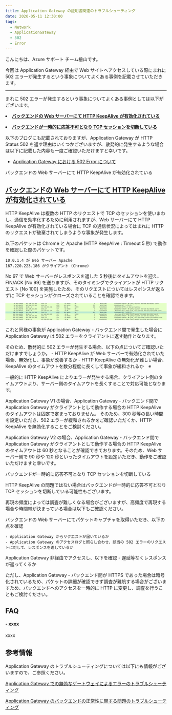 ```yaml
---
title: Application Gateway の証明書関連のトラブルシューティング
date: 2020-05-11 12:30:00
tags:
  - Network
  - ApplicationGateway
  - 502
  - Error
---
```

こんにちは、Azure サポート チーム檜山です。

今回は Application Gateway 経由で Web サイトへアクセスしている際にまれに 502 エラーが発生するという事象についてよくある事例を記載させていただきます。

---
まれに 502 エラーが発生するという事象についてよくある事例としては以下がございます。
<p> 	<li><a href="#backend-keepalive"><strong>バックエンドの Web サーバーにて HTTP KeepAlive が有効化されている</strong></a></li></p><p></p>
<p> 	<li><a href="#backend-issue"><strong>バックエンドが一時的に応答不可となり TCP セッションを切断している</strong></a></li></p><p></p>

以下のブログにも記載されておりますが、Application Gateway が HTTP Status 502 を返す理由はいくつかございますが、散発的に発生するような場合は以下に記載した内容も一度ご確認いただけますと幸いです。

- [Application Gateway における 502 Error について](https://jpaztech.github.io/blog/archive/application-gateway-502-error-info/)


バックエンドの Web サーバーにて HTTP KeepAlive が有効化されている


<h2 id="バックエンドの Web サーバーにて HTTP KeepAlive が有効化されている"><a href="#バックエンドの Web サーバーにて HTTP KeepAlive が有効化されている" class="headerlink" title="バックエンドの Web サーバーにて HTTP KeepAlive が有効化されている"></a><a href="#backend-keepalive">バックエンドの Web サーバーにて HTTP KeepAlive が有効化されている</a></h2>

HTTP KeepAlive は複数の HTTP のリクエストで TCP のセッションを使いまわし、通信を効率化するために利用されますが、Web サーバーにて HTTP KeepAlive が有効化されている場合に TCP の通信状況によってはまれに HTTP のリクエストが破棄されてしまうような事象が発生します。

以下のパケットは Chrome と Apache (HTTP KeepAlive : Timeout 5 秒) で動作を確認した際のパケットです。

```
10.0.1.4 が Web サーバー Apache 
167.220.223.186 がクライアント (Chrome)
```

No 97 で Web サーバーがレスポンスを返した 5 秒後にタイムアウトを迎え、FIN/ACK [No 99] を送りますが、そのタイミングでクライアントが HTTP リクエスト [No 100] を実施したため、そのリクエストについてはレスポンスが返らずに TCP セッションがクローズされていることを確認できます。

![Caputure](https://github.com/hisasima/appgw502/blob/master/capture.png)


これと同様の事象が Application Gateway - バックエンド間で発生した場合に Application Gateway は 502 エラーをクライアントに返す動作となります。

そのため、散発的に 502 エラーが発生する場合、以下の点についてご確認いただけますでしょうか。
	- HTTP KeepAlive が Web サーバーで有効化されていた場合、無効化し、事象が改善するか
	- HTTP KeepAlive の無効化が難しい場合、KeepAlive のタイムアウトを数分程度に長くして事象が緩和されるか　※

一般的に HTTP KeepAlive によりエラーが発生する場合、クライアント側のタイムアウトより、サーバー側のタイムアウトを長くすることで対応可能となります。
 
Application Gateway V1 の場合、Application Gateway - バックエンド間で Application Gateway がクライアントとして動作する場合の HTTP KeepAlive のタイムアウトは固定で定まっておりません。
そのため、300 秒等の長い時間を設定いただき、502 エラーが緩和されるかをご確認いただくか、HTTP KeepAlive を無効化することをご検討ください。

Application Gateway V2 の場合、Application Gateway - バックエンド間で Application Gateway がクライアントとして動作する場合の HTTP KeepAlive のタイムアウトは 60 秒となることが確認できております。そのため、Web サーバー側で 90 秒や 120 秒といったタイムアウトを設定いただき、動作をご確認いただけますと幸いです。

バックエンドが一時的に応答不可となり TCP セッションを切断している

HTTP KeepAlive の問題ではない場合はバックエンドが一時的に応答不可となり TCP セッションを切断している可能性もございます。

再現の頻度によっては調査が難しくなる場合がございますが、高頻度で再現する場合や時間帯が決まっている場合は以下もご確認ください。

バックエンドの Web サーバーにてパケットキャプチャを取得いただき、以下の点を確認

	- Application Gateway からリクエストが届いているか
	- Application Gateway のアクセスログと照らし合わせ、該当の 502 エラーのリクエストに対して、レスポンスを返しているか
	
Application Gateway 非経由でアクセスし、以下を確認
	- 遅延等なくレスポンスが返ってくるか
	
ただし、Application Gateway - バックエンド間が HTTPS であった場合は暗号化されているため、パケットの詳細が確認できず調査が難航する場合がございますため、バックエンドへのアクセスを一時的に HTTP に変更し、調査を行うこともご検討ください。


## FAQ
	
#### - xxxx
xxxx

## 参考情報

Application Gateway のトラブルシューティングについては以下にも情報がございますので、ご参照ください。

[Application Gateway での無効なゲートウェイによるエラーのトラブルシューティング](https://docs.microsoft.com/ja-jp/azure/application-gateway/application-gateway-troubleshooting-502)

[Application Gateway のバックエンドの正常性に関する問題のトラブルシューティング](https://docs.microsoft.com/ja-jp/azure/application-gateway/application-gateway-backend-health-troubleshooting)
